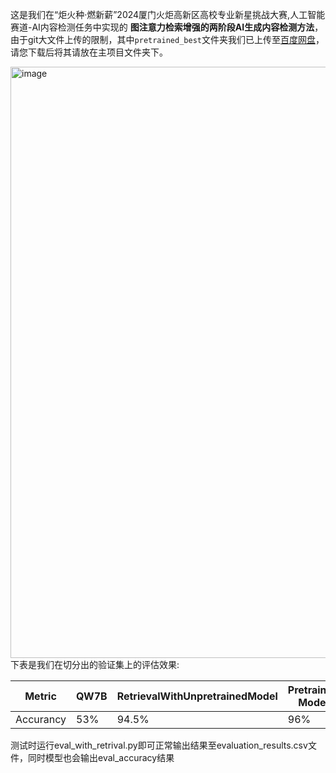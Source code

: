 
这是我们在“炬火种·燃新薪”2024厦门火炬高新区高校专业新星挑战大赛,人工智能赛道-AI内容检测任务中实现的 __图注意力检索增强的两阶段AI生成内容检测方法__，
由于git大文件上传的限制，其中`pretrained_best`文件夹我们已上传至[百度网盘](https://pan.baidu.com/s/1_1UEOKBfp36iufE2q0ZCZg?pwd=8888)，请您下载后将其请放在主项目文件夹下。


<img width="946" alt="image" src="https://github.com/user-attachments/assets/da9f8325-4b83-4b08-b8b4-863604752b7c">
下表是我们在切分出的验证集上的评估效果:

| Metric  | QW7B | RetrievalWithUnpretrainedModel | Pretrained Model | RetrievalWithPretrainedModel |
|---------|------|--------------------------------|------------------|------------------------------|
|Accurancy| 53%  | 94.5%                          | 96%              | 98%                          |

测试时运行eval_with_retrival.py即可正常输出结果至evaluation_results.csv文件，同时模型也会输出eval_accuracy结果
